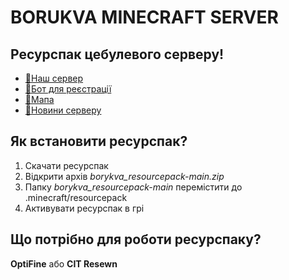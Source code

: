 # BORUKVA MINECRAFT SERVER
## Ресурспак цебулевого серверу!
- [🧅Наш сервер](https://t.me/borukva_minecraft/)
- [🧅Бот для реєстрації](http://t.me/borykva_minecraft_bot/)
- [🧅Мапа](http://map.borukva.space/)
- [🧅Новини серверу](https://t.me/borukva_minecraft_news/)

## Як встановити ресурспак?
1. Скачати ресурспак
2. Відкрити архів _borykva_resourcepack-main.zip_
3. Папку _borykva_resourcepack-main_ перемістити до .minecraft/resourcepack
4. Активувати ресурспак в грі

## Що потрібно для роботи ресурспаку?
**OptiFine** або **CIT Resewn**
